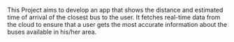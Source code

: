 This Project aims to develop an app that shows the distance and estimated time of arrival of the
closest bus to the user. It fetches real-time data from the cloud to ensure that a user gets the most accurate information about the buses available in his/her area.
